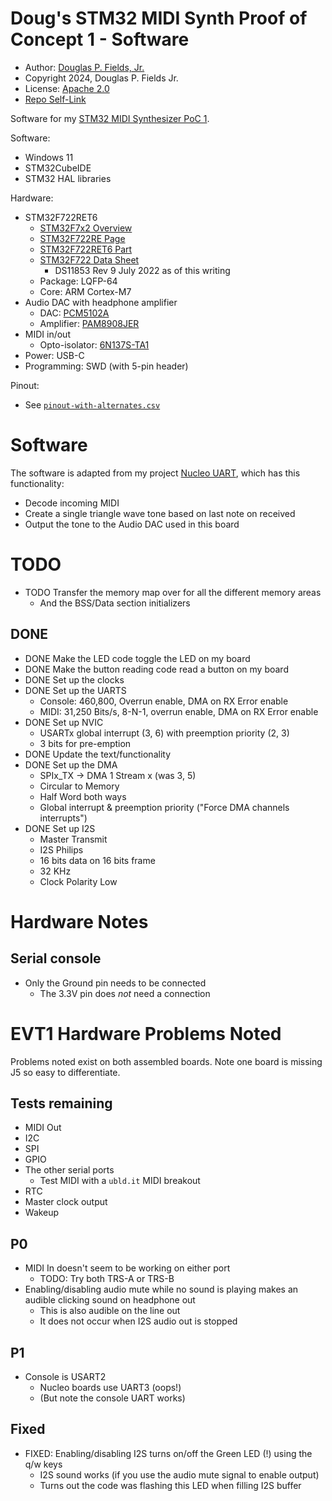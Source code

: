 # Doug's STM32 MIDI Synth Proof of Concept 1 - Software

* Author: [Douglas P. Fields, Jr.](mailto:symbolics@lisp.engineer)
* Copyright 2024, Douglas P. Fields Jr.
* License: [Apache 2.0](https://www.apache.org/licenses/LICENSE-2.0.txt)
* [Repo Self-Link](https://github.com/LispEngineer/stm-midi-poc1-sw)

Software for my 
[STM32 MIDI Synthesizer PoC 1](https://github.com/LispEngineer/stm-midi-poc1).

Software:
* Windows 11
* STM32CubeIDE
* STM32 HAL libraries

Hardware:
* STM32F722RET6
  * [STM32F7x2 Overview](https://www.st.com/en/microcontrollers-microprocessors/stm32f7x2.html)
  * [STM32F722RE Page](https://www.st.com/en/microcontrollers-microprocessors/stm32f722re.html)
  * [STM32F722RET6 Part](https://estore.st.com/en/stm32f722ret6-cpn.html)
  * [STM32F722 Data Sheet](https://www.st.com/resource/en/datasheet/stm32f722ic.pdf)
    * DS11853 Rev 9 July 2022 as of this writing
  * Package: LQFP-64
  * Core: ARM Cortex-M7
* Audio DAC with headphone amplifier
  * DAC: [PCM5102A](TODO)
  * Amplifier: [PAM8908JER](TODO)
* MIDI in/out
  * Opto-isolator: [6N137S-TA1](TODO)
* Power: USB-C
* Programming: SWD (with 5-pin header)

Pinout:
* See [`pinout-with-alternates.csv`](pinout-with-alternates.csv)


# Software

The software is adapted from my project
[Nucleo UART](https://github.com/LispEngineer/nucleo-uart), which has
this functionality:

* Decode incoming MIDI
* Create a single triangle wave tone based on last note on
  received
* Output the tone to the Audio DAC used in this board


# TODO

* TODO Transfer the memory map over for all the 
  different memory areas
  * And the BSS/Data section initializers

## DONE

* DONE Make the LED code toggle the LED on my board
* DONE Make the button reading code read a button on my board
* DONE Set up the clocks
* DONE Set up the UARTS
  * Console: 460,800, Overrun enable, DMA on RX Error enable
  * MIDI: 31,250 Bits/s, 8-N-1, overrun enable, DMA on RX Error enable
* DONE Set up NVIC
  * USARTx global interrupt (3, 6) with preemption priority (2, 3)
  * 3 bits for pre-emption
* DONE Update the text/functionality
* DONE Set up the DMA
  * SPIx_TX -> DMA 1 Stream x (was 3, 5)
  * Circular to Memory
  * Half Word both ways
  * Global interrupt & preemption priority ("Force DMA channels interrupts")
* DONE Set up I2S
  * Master Transmit
  * I2S Philips
  * 16 bits data on 16 bits frame
  * 32 KHz
  * Clock Polarity Low


# Hardware Notes

## Serial console

* Only the Ground pin needs to be connected
  * The 3.3V pin does *not* need a connection


# EVT1 Hardware Problems Noted

Problems noted exist on both assembled boards.
Note one board is missing J5 so easy to differentiate.

## Tests remaining

* MIDI Out
* I2C
* SPI
* GPIO
* The other serial ports
  * Test MIDI with a `ubld.it` MIDI breakout
* RTC
* Master clock output
* Wakeup

## P0

* MIDI In doesn't seem to be working on either port
  * TODO: Try both TRS-A or TRS-B
* Enabling/disabling audio mute while no sound is playing
  makes an audible clicking sound on headphone out
  * This is also audible on the line out
  * It does not occur when I2S audio out is stopped

## P1

* Console is USART2
  * Nucleo boards use UART3 (oops!)
  * (But note the console UART works)

## Fixed

* FIXED: Enabling/disabling I2S turns on/off the Green LED (!)
  using the q/w keys
  * I2S sound works (if you use the audio mute signal to enable output)
  * Turns out the code was flashing this LED when filling I2S buffer
